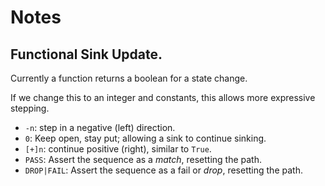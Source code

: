 # Notes

## Functional Sink Update.

Currently a function returns a boolean for a state change.

If we change this to an integer and constants, this allows more expressive stepping.

+ `-n`: step in a negative (left) direction.
+ `0`: Keep open, stay put; allowing a sink to continue sinking.
+ `[+]n`: continue positive (right), similar to `True`.
+ `PASS`: Assert the sequence as a _match_, resetting the path.
+ `DROP|FAIL`: Assert the sequence as a fail or _drop_, resetting the path.


